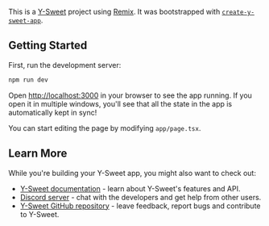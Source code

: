 This is a [Y-Sweet](https://jamsocket.com/y-sweet) project using [Remix](https://remix.run). It was bootstrapped with [`create-y-sweet-app`](https://www.npmjs.com/package/create-y-sweet-app).

## Getting Started

First, run the development server:

```sh
npm run dev
```

Open [http://localhost:3000](http://localhost:3000) in your browser to see the app running. If you open it in multiple windows, you'll see that all the state in the app is automatically kept in sync!

You can start editing the page by modifying `app/page.tsx`.

## Learn More

While you're building your Y-Sweet app, you might also want to check out:

- [Y-Sweet documentation](https://docs.jamsocket.com/y-sweet/) - learn about Y-Sweet's features and API.
- [Discord server](https://discord.gg/N5sEpsuhh9) - chat with the developers and get help from other users.
- [Y-Sweet GitHub repository](https://github.com/jamsocket/y-sweet) - leave feedback, report bugs and contribute to Y-Sweet.
